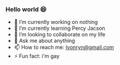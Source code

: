 ### Hello world 😄
- 🔭 I’m currently working on nothing
- 🌱 I’m currently learning Percy Jacson
- 👯 I’m looking to collaborate on my life
- 💬 Ask me about anything
- 📫 How to reach me: lvonryn@gmail.com
- ⚡ Fun fact: i'm gay
